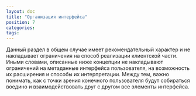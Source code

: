 ```yaml
---
layout: doc
title: "Организация интерфейса"
position: 7
categories: 
tags: 
---
```


Данный раздел в общем случае имеет рекомендательный характер и не накладывает ограничения на способ реализации клиентской части. Иными словами, описанные ниже концепции не накладывают ограничений на метаданные интерфейса пользователя, на возможность их расширения и способы их интерпретации. Между тем, важно понимать, как с точки зрения конечного пользователя будут собираться воедино и взаимодействовать друг с другом все элементы интерфейса.

  



 

 

